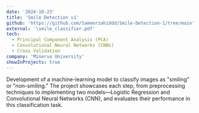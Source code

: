 ```yaml
---
date: '2024-10-23'
title: 'Smile Detection v1'
github: 'https://github.com/Sameerzahiddd/Smile-Detection-1/tree/main'
external: '\smile_classifier.pdf'
tech:
  - Principal Component Analysis (PCA)
  - Convolutional Neural Networks (CNNs)
  - Cross Validation
company: 'Minerva University'
showInProjects: true
---
```


Development of a machine-learning model to classify images as "smiling" or "non-smiling." The project showcases each step, from preprocessing techniques to implementing two models—Logistic Regression and Convolutional Neural Networks (CNN), and evaluates their performance in this classification task.
